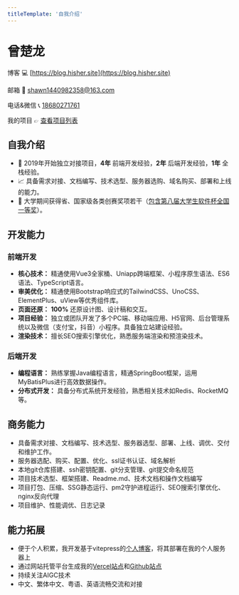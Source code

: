 ```yaml
---
titleTemplate: '自我介绍'
---
```

# 曾楚龙

博客 💻 [https://blog.hisher.site](https://blog.hisher.site)

邮箱 📧 [shawn1440982358@163.com](mailto:shawn1440982358@163.com)

电话&微信 📞 [18680271761](tel:+8618680271761)

我的项目 👉︎ [查看项目列表](/case/index.md)

<!-- ## 个人贡献
- [开源代码案例](https://github.com/ClungTsang?tab=repositories&q=&type=public&language=&sort=)  
- [文章分享](https://juejin.cn/post/7252976055094001720) -->

## 自我介绍
- 💪 2019年开始独立对接项目，**4年** 前端开发经验，**2年** 后端开发经验，**1年** 全栈经验。
- 📈 具备需求对接、文档编写、技术选型、服务器选购、域名购买、部署和上线的能力。
- 🥇 大学期间获得省、国家级各类创赛奖项若干（[包含第八届大学生软件杯全国一等奖](https://www.cnsoftbei.com/content-1-452-1.html)）。

## 开发能力

### 前端开发
- **核心技术：** 精通使用Vue3全家桶、Uniapp跨端框架、小程序原生语法、ES6语法、TypeScript语言。
- **审美优化：** 精通使用Bootstrap响应式的TailwindCSS、UnoCSS、ElementPlus、uView等优秀组件库。
- **页面还原：** **100%** 还原设计图、设计稿和交互。
- **项目经验：** 独立或团队开发了多个PC端、移动端应用、H5官网、后台管理系统以及微信（支付宝，抖音）小程序。具备独立站建设经验。
- **渲染技术：** 擅长SEO搜索引擎优化，熟悉服务端渲染和预渲染技术。

### 后端开发
- **编程语言：** 熟练掌握Java编程语言，精通SpringBoot框架，运用MyBatisPlus进行高效数据操作。
- **分布式开发：** 具备分布式系统开发经验，熟悉相关技术如Redis、RocketMQ等。

## 商务能力
- 具备需求对接、文档编写、技术选型、服务器选型、部署、上线、调优、交付和维护工作。
- 服务器选配、购买、配置、优化、ssl证书认证、域名解析
- 本地git仓库搭建、ssh密钥配置、git分支管理、git提交命名规范
- 项目技术选型、框架搭建、Readme.md、技术文档和操作文档编写
- 项目打包、压缩、SSG静态运行、pm2守护进程运行、SEO搜索引擎优化、nginx反向代理
- 项目维护、性能调优、日志记录

## 能力拓展
- 便于个人积累，我开发基于vitepress的[个人博客](https://blog.hisher.site)，将其部署在我的个人服务器上
- 通过网站托管平台生成我的[Vercel站点](https://clung-tsang-github-io.vercel.app/)和[Github站点](https://clungtsang.github.io/)
- 持续关注AIGC技术
- 中文、繁体中文、粤语、英语流畅交流和对接
